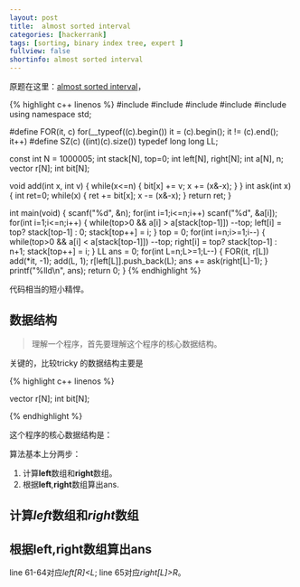 ```yaml
---
layout: post
title:  almost sorted interval 
categories: [hackerrank]
tags: [sorting, binary index tree, expert ]
fullview: false
shortinfo: almost sorted interval 
---
```


<script type="text/javascript" src="http://cdn.mathjax.org/mathjax/latest/MathJax.js?config=default"></script>


原题在这里：[almost sorted interval](https://www.hackerrank.com/challenges/almost-sorted-interval)，

{% highlight c++ linenos %}
#include <cstdio>
#include <cstring>
#include <cmath>
#include <algorithm>
#include <vector>
using namespace std;

#define FOR(it, c) for(__typeof((c).begin()) it = (c).begin(); it != (c).end(); it++)
#define SZ(c) ((int)(c).size())
typedef long long LL;

const int N = 1000005;
int stack[N], top=0;
int left[N], right[N];
int a[N], n;
vector<int> r[N];
int bit[N];

void add(int x, int v) {
  while(x<=n) { bit[x] += v; x += (x&-x); }
}
int ask(int x) {
  int ret=0;
  while(x) { ret += bit[x]; x -= (x&-x); }
  return ret;
}

int main(void) {
  scanf("%d", &n);
  for(int i=1;i<=n;i++) scanf("%d", &a[i]);
  for(int i=1;i<=n;i++) {
    while(top>0 && a[i] > a[stack[top-1]]) --top;
    left[i] = top? stack[top-1] : 0;
    stack[top++] = i;
  }
  top = 0;
  for(int i=n;i>=1;i--) {
    while(top>0 && a[i] < a[stack[top-1]]) --top;
    right[i] = top? stack[top-1] : n+1;
    stack[top++] = i;
  }
  LL ans = 0;
  for(int L=n;L>=1;L--) {
    FOR(it, r[L]) add(*it, -1);
    add(L, 1);
    r[left[L]].push_back(L);
    ans += ask(right[L]-1);
  }
  printf("%lld\n", ans);
  return 0;
}
{% endhighlight %}

代码相当的短小精悍。

## 数据结构  

>理解一个程序，首先要理解这个程序的核心数据结构。

关键的，比较tricky 的数据结构主要是

{% highlight c++ linenos %}

vector<int> r[N];
int bit[N];

{% endhighlight %}

这个程序的核心数据结构是：



算法基本上分两步：  
1. 计算**left**数组和**right**数组。  
2. 根据**left**,**right**数组算出ans.

## 计算*left*数组和*right*数组  


## 根据**left**,**right**数组算出ans
line 61-64对应*left[R]<L*; line 65对应*right[L]>R*。

